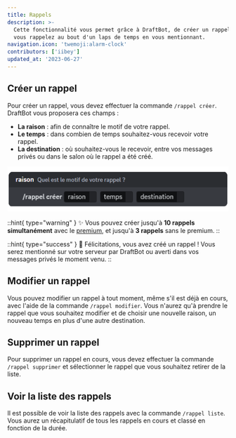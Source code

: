 ```yaml
---
title: Rappels
description: >-
  Cette fonctionnalité vous permet grâce à DraftBot, de créer un rappel et ainsi
  vous rappelez au bout d'un laps de temps en vous mentionnant.
navigation.icon: 'twemoji:alarm-clock'
contributors: ['iibey']
updated_at: '2023-06-27'
---
```


## Créer un rappel

Pour créer un rappel, vous devez effectuer la commande `/rappel créer`. DraftBot vous proposera ces champs :

- **La raison** : afin de connaître le motif de votre rappel.
- **Le temps** : dans combien de temps souhaitez-vous recevoir votre rappel.
- **La destination** : où souhaitez-vous le recevoir, entre vos messages privés ou dans le salon où le rappel a été créé.

![Aperçu de la commande](/.assets/remind/rappel_create.png)

::hint{ type="warning" }
✨ Vous pouvez créer jusqu'à **10 rappels simultanément** avec le [premium](https://www.draftbot.fr/premium), et jusqu'à **3 rappels** sans le premium.
::

::hint{ type="success" }
🎉 Félicitations, vous avez créé un rappel ! Vous serez mentionné sur votre serveur par DraftBot ou averti dans vos messages privés le moment venu.
::

## Modifier un rappel

Vous pouvez modifier un rappel à tout moment, même s'il est déjà en cours, avec l'aide de la commande `/rappel modifier`. Vous n'aurez qu'à prendre le rappel que vous souhaitez modifier et de choisir une nouvelle raison, un nouveau temps en plus d'une autre destination.

## Supprimer un rappel

Pour supprimer un rappel en cours, vous devez effectuer la commande `/rappel supprimer` et sélectionner le rappel que vous souhaitez retirer de la liste.

## Voir la liste des rappels

Il est possible de voir la liste des rappels avec la commande `/rappel liste`. Vous aurez un récapitulatif de tous les rappels en cours et classé en fonction de la durée.
